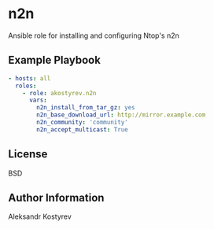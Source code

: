 n2n
=========

Ansible role for installing and configuring Ntop's n2n

Example Playbook
----------------

```yaml
- hosts: all
  roles:
    - role: akostyrev.n2n
      vars:
        n2n_install_from_tar_gz: yes
        n2n_base_download_url: http://mirror.example.com
        n2n_community: 'community'
        n2n_accept_multicast: True
```

License
-------

BSD

Author Information
------------------

Aleksandr Kostyrev
